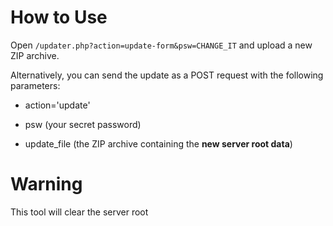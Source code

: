 # How to Use

   Open ```/updater.php?action=update-form&psw=CHANGE_IT``` and upload a new ZIP archive.

   Alternatively, you can send the update as a POST request with the following parameters:

   - action='update'

  - psw (your secret password)

  - update_file (the ZIP archive containing the **new server root data**)

# Warning

This tool will clear the server root
